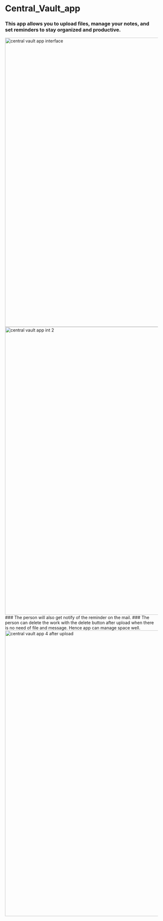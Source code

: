 # Central_Vault_app

### This app allows you to upload files, manage your notes, and set reminders to stay organized and productive.
<img width="949" alt="central vault app interface" src="https://github.com/user-attachments/assets/d283960d-6e70-4f9e-a213-5a6e9b486e77">
<img width="945" alt="central vault app int 2" src="https://github.com/user-attachments/assets/8497d0c3-5e7b-440f-92a0-880a14c8da3a">
### The person will also get notify of the reminder on the mail.
### The person can delete the work with the delete button after upload when there is no need of file and message. Hence app can manage space well.
<img width="938" alt="central vault app 4 after upload " src="https://github.com/user-attachments/assets/47bbec1a-434a-4481-9873-aec18edceda6">
